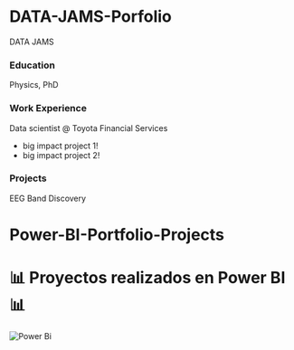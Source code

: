 # DATA-JAMS-Porfolio
DATA JAMS

### Education
Physics, PhD

### Work Experience
Data scientist @ Toyota Financial Services
- big impact project 1!
- big impact project 2!

### Projects
EEG Band Discovery

# Power-BI-Portfolio-Projects

# 📊 **Proyectos realizados en Power BI** 📊

![Power Bi](https://img.shields.io/badge/power_bi-F2C811?style=for-the-badge&logo=powerbi&logoColor=black)

